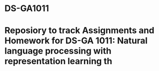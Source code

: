 # DS-GA1011
# Reposiory to track Assignments and Homework for DS-GA 1011: Natural language processing with representation learning th
